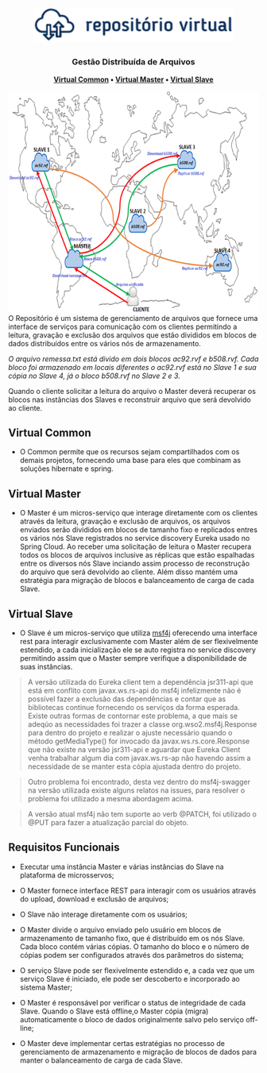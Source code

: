 <h1 align="center">
  <img src="docs/rv_logo.png" width="400">
</h1>

<h3 align="center">
	Gestão Distribuída de Arquivos
</h3>

<p align="center">
  <strong>
    <a href="#virtual-common">Virtual Common</a> •
    <a href="#virtual-master">Virtual Master</a> •
    <a href="#virtual-slave">Virtual Slave</a> 
  </strong>
</p>

<img src="docs/rv_mod.png" align="right"  height="450">

 O Repositório é um sistema de gerenciamento de arquivos que fornece uma interface de serviços para comunicação com os clientes permitindo a leitura, gravação e exclusão dos arquivos   que estão divididos em blocos de dados distribuídos entre os vários nós de armazenamento.

_O arquivo remessa.txt está divido em dois blocos ac92.rvf e b508.rvf. Cada bloco foi armazenado em locais diferentes o ac92.rvf está no Slave 1 e sua cópia no Slave 4, já o bloco b508.rvf no Slave 2 e 3._

Quando o cliente solicitar a leitura do arquivo o Master deverá recuperar os blocos nas instâncias dos Slaves e reconstruir arquivo que será devolvido ao cliente.

 
## Virtual Common

* O Common permite que os recursos sejam compartilhados com os demais projetos, fornecendo uma base para eles que combinam as soluções hibernate e spring.

## Virtual Master

* O Master é um micros-serviço que interage diretamente com os clientes através da leitura, gravação e exclusão de arquivos, os arquivos enviados serão divididos em blocos de tamanho fixo e replicados entres os vários nós Slave registrados no service discovery Eureka usado no Spring Cloud. Ao receber uma solicitação de leitura o Master recupera todos os blocos de arquivos inclusive as réplicas que estão espalhadas entre os diversos nós Slave inciando assim processo de reconstrução do arquivo que será devolvido ao cliente. Além disso mantém uma estratégia para migração de blocos e balanceamento de carga de cada Slave.

## Virtual Slave

* O Slave é um micros-serviço que utiliza [msf4j](https://github.com/wso2/msf4j) oferecendo uma interface rest para interagir exclusivamente com Master além de ser flexivelmente estendido, a cada inicialização ele se auto registra no service discovery permitindo assim que o Master sempre verifique a disponibilidade de suas instâncias.

>A versão utilizada do Eureka client tem a dependência jsr311-api que está em conflito com javax.ws.rs-api do msf4j infelizmente não é possível fazer a exclusão das dependências e contar que as bibliotecas continue fornecendo os serviços da forma esperada. Existe outras formas de contornar este problema, a que mais se adeqúo as necessidades foi trazer a classe org.wso2.msf4j.Response para dentro do projeto e realizar o ajuste necessário quando o método getMediaType() for invocado da javax.ws.rs.core.Response que não existe na versão jsr311-api e aguardar que  Eureka Client venha trabalhar algum dia com javax.ws.rs-ap não havendo assim a necessidade de se manter esta cópia ajustada dentro do projeto.

>Outro problema foi encontrado, desta vez dentro do msf4j-swagger na versão utilizada existe alguns relatos na issues, para resolver o problema foi utilizado a mesma abordagem acima.

>A versão atual msf4j não tem suporte ao verb @PATCH, foi utilizado o @PUT para fazer a atualização parcial do objeto.

## Requisitos Funcionais

* Executar uma instância Master e várias instâncias do Slave na plataforma de microsservos;

* O Master fornece interface REST para interagir com os usuários através do upload, download e exclusão de arquivos;

* O Slave não interage diretamente com os usuários;

* O Master divide o arquivo enviado pelo usuário em blocos de armazenamento de tamanho fixo, que é distribuído em os nós Slave. Cada bloco contém várias cópias.
 O tamanho do bloco e o número de cópias podem ser configurados através dos parâmetros do sistema;

* O serviço Slave pode ser flexivelmente estendido e, a cada vez que um serviço Slave é iniciado, ele pode ser descoberto e incorporado ao sistema Master;

* O Master é responsável por verificar o status de integridade de cada Slave. Quando o Slave está offline,o Master cópia (migra) automaticamente o bloco de dados originalmente salvo pelo serviço off-line;

* O Master deve implementar certas estratégias no processo de gerenciamento de armazenamento e migração de blocos de dados para manter o balanceamento de carga de cada Slave.
